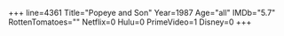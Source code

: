 +++
line=4361
Title="Popeye and Son"
Year=1987
Age="all"
IMDb="5.7"
RottenTomatoes=""
Netflix=0
Hulu=0
PrimeVideo=1
Disney=0
+++

